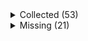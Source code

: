 <details><summary>Collected (53)</summary>
<p>

| Packet |
| --- |
| login |
| custom_payload |
| difficulty |
| spawn_position |
| abilities |
| held_item_slot |
| statistics |
| player_info |
| position |
| world_border |
| update_time |
| window_items |
| set_slot |
| update_health |
| experience |
| map_chunk_bulk |
| spawn_entity_living |
| entity_metadata |
| update_attributes |
| chat |
| block_change |
| world_event |
| entity_equipment |
| entity_head_rotation |
| entity_move_look |
| entity_teleport |
| entity_velocity |
| rel_entity_move |
| spawn_entity |
| named_entity_spawn |
| entity_look |
| multi_block_change |
| entity_destroy |
| tab_complete |
| keep_alive |
| entity_status |
| map_chunk |
| respawn |
| game_state_change |
| named_sound_effect |
| map |
| title |
| scoreboard_objective |
| scoreboard_display_objective |
| scoreboard_score |
| entity_effect |
| remove_entity_effect |
| open_window |
| craft_progress_bar |
| transaction |
| close_window |
| spawn_entity_painting |
| collect |

</p>
</details>
<details><summary>Missing (21)</summary>
<p>

| Packet |
| --- |
| bed |
| animation |
| spawn_entity_experience_orb |
| entity |
| attach_entity |
| block_action |
| block_break_animation |
| explosion |
| world_particles |
| spawn_entity_weather |
| update_sign |
| tile_entity_data |
| open_sign_entity |
| scoreboard_team |
| kick_disconnect |
| combat_event |
| camera |
| set_compression |
| playerlist_header |
| resource_pack_send |
| update_entity_nbt |

</p>
</details>